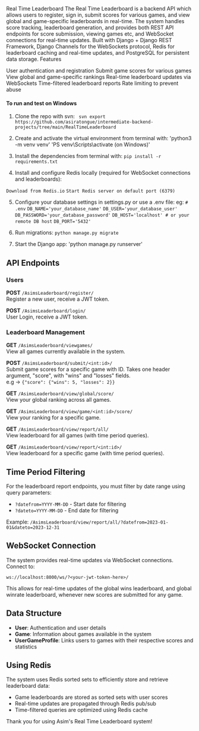 Real Time Leaderboard
The Real Time Leaderboard is a backend API which allows users to register, sign in, submit scores for various games, and view global and game-specific leaderboards in real-time. The system handles score tracking, leaderboard generation, and provides both REST API endpoints for score submission, viewing games etc, and WebSocket connections for real-time updates.
Built with Django + Django REST Framework, Django Channels for the WebSockets protocol, Redis for leaderboard caching and real-time updates, and PostgreSQL for persistent data storage.
Features

User authentication and registration
Submit game scores for various games
View global and game-specific rankings
Real-time leaderboard updates via WebSockets
Time-filtered leaderboard reports
Rate limiting to prevent abuse

#### **To run and test on Windows** 

1) Clone the repo with svn:
` svn export https://github.com/asiratongue/intermediate-backend-projects/tree/main/RealTimeLeaderboard`

2) Create and activate the virtual environment from terminal with:
   'python3 -m venv venv'
   'PS venv\Scripts\activate (on Windows)'
   
3) Install the dependencies from terminal with:
   `pip install -r requirements.txt`
   
4) Install and configure Redis locally (required for WebSocket connections and leaderboards):

`Download from Redis.io`
`Start Redis server on default port (6379)`


5) Configure your database settings in settings.py or use a .env file:
eg:
`# .env`
`DB_NAME='your_database_name'`
`DB_USER='your_database_user'`
`DB_PASSWORD='your_database_password'`
`DB_HOST='localhost' # or your remote DB host`
`DB_PORT='5432'`

6) Run migrations: 
`python manage.py migrate`

7) Start the Django app: 
'python manage.py runserver'

## API Endpoints

### **Users**
**POST** `/AsimsLeaderboard/register/`  
Register a new user, receive a JWT token.

**POST** `/AsimsLeaderboard/login/`  
User Login, receive a JWT token.

### **Leaderboard Management**
**GET** `/AsimsLeaderboard/viewgames/`  
View all games currently available in the system.

**POST** `/AsimsLeaderboard/submit/<int:id>/`  
Submit game scores for a specific game with ID.
Takes one header argument, "score", with "wins" and "losses" fields.  
e.g -> `{"score": {"wins": 5, "losses": 2}}`

**GET** `/AsimsLeaderboard/view/global/score/`  
View your global ranking across all games.

**GET** `/AsimsLeaderboard/view/game/<int:id>/score/`  
View your ranking for a specific game.

**GET** `/AsimsLeaderboard/view/report/all/`  
View leaderboard for all games (with time period queries).

**GET** `/AsimsLeaderboard/view/report/<int:id>/`  
View leaderboard for a specific game (with time period queries).

## Time Period Filtering

For the leaderboard report endpoints, you must filter by date range using query parameters:
- `?datefrom=YYYY-MM-DD` - Start date for filtering
- `?dateto=YYYY-MM-DD` - End date for filtering

Example: `/AsimsLeaderboard/view/report/all/?datefrom=2023-01-01&dateto=2023-12-31`

## WebSocket Connection

The system provides real-time updates via WebSocket connections. Connect to:

```
ws://localhost:8000/ws/?<your-jwt-token-here>/
```

This allows for real-time updates of the global wins leaderboard, and global winrate leaderboard, whenever new scores are submitted for any game.

## Data Structure

- **User**: Authentication and user details
- **Game**: Information about games available in the system
- **UserGameProfile**: Links users to games with their respective scores and statistics

## Using Redis

The system uses Redis sorted sets to efficiently store and retrieve leaderboard data:
- Game leaderboards are stored as sorted sets with user scores
- Real-time updates are propagated through Redis pub/sub
- Time-filtered queries are optimized using Redis cache

Thank you for using Asim's Real Time Leaderboard system!
